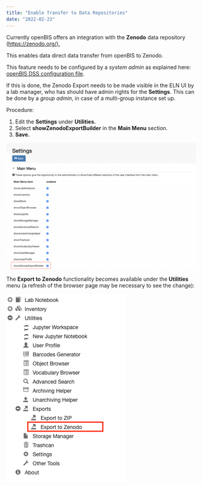 ```yaml
---
title: "Enable Transfer to Data Repositories"
date: "2022-02-23"
---
```


  
Currently openBIS offers an integration with the **Zenodo** data repository ([https://zenodo.org/).](https://zenodo.org/) 

This enables data direct data transfer from openBIS to Zenodo.

This feature needs to be configured by a _system admin_ as explained here: [openBIS DSS configuration file](https://unlimited.ethz.ch/display/openBISDoc2010/Installation+and+Administrators+Guide+of+the+openBIS+Data+Store+Server#InstallationandAdministratorsGuideoftheopenBISDataStoreServer-Configurationfile). 

If this is done, the Zenodo Export needs to be made visible in the ELN UI by a lab manager, who has should have admin rights for the **Settings**. This can be done by a _group admin_, in case of a multi-group instance set up.

  
Procedure:  
  

1. Edit the **Settings** under **Utilities.**
2. Select **showZenodoExportBuilder** in the **Main Menu** section.
3. **Save.**

![](images/Screenshot-2020-02-26-at-10.53.37-1024x679.png)

The **Export to Zenodo** functionality becomes available under the **Utilities** menu (a refresh of the browser page may be necessary to see the change):

![](images/zenodo-export.png)
